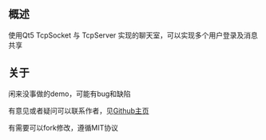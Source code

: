 ## 概述
使用Qt5 TcpSocket 与 TcpServer 实现的聊天室，可以实现多个用户登录及消息共享

## 关于
闲来没事做的demo，可能有bug和缺陷

有意见或者疑问可以联系作者，见[Github主页](https://github.com/RobbEr929)

有需要可以fork修改，遵循MIT协议